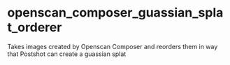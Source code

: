 # openscan_composer_guassian_splat_orderer
Takes images created by Openscan Composer and reorders them in way that Postshot can create a guassian splat
